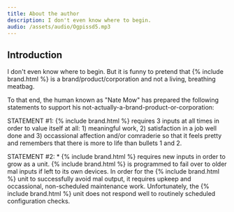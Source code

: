 ```yaml
---
title: About the author
description: I don't even know where to begin.
audio: /assets/audio/Ogpissd5.mp3
---
```


## Introduction

I don't even know where to begin. But it is funny to pretend that {% include brand.html %} is a brand/product/corporation and not a living, breathing meatbag.

To that end, the human known as "Nate Mow" has prepared the following statements to support his not-actually-a-brand-product-or-corporation:

STATEMENT #1: {% include brand.html %} requires 3 inputs at all times in order to value itself at all: 1) meaningful work, 2) satisfaction in a job well done and 3) occassional affection and/or comraderie so that it feels pretty and remembers that there is more to life than bullets 1 and 2.

STATEMENT #2: * {% include brand.html %} requires new inputs in order to grow as a unit. {% include brand.html %} is programmed to fail over to older mal inputs if left to its own devices. In order for the {% include brand.html %} unit to successfully avoid mal output, it requires upkeep and occassional, non-scheduled maintenance work. Unfortunately, the {% include brand.html %} unit does not respond well to routinely scheduled configuration checks.

